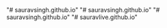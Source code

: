 "# sauravsingh.github.io" 
"# sauravsingh.github.io" 
"# sauravsingh.github.io" 
"# sauravlive.github.io" 
